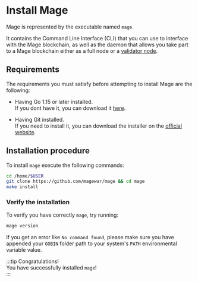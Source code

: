 # Install Mage

Mage is represented by the executable named `mage`.

It contains the Command Line Interface (CLI) that you can use to interface with the Mage blockchain, as well as the
daemon that allows you take part to a Mage blockchain either as a full node or
a [validator node](../04-validators/01-overview.md).

## Requirements

The requirements you must satisfy before attempting to install Mage are the following:

- Having Go 1.15 or later installed.  
  If you dont have it, you can download it [here](https://golang.org/dl/).

- Having Git installed.  
  If you need to install it, you can download the installer on the [official website](https://git-scm.com/downloads).

## Installation procedure

To install `mage` execute the following commands:

```bash
cd /home/$USER
git clone https://github.com/magewar/mage && cd mage
make install
```

### Verify the installation

To verify you have correctly `mage`, try running:

```bash
mage version
``` 

If you get an error like `No command found`, please make sure you have appended your `GOBIN` folder path to your
system's `PATH` environmental variable value.

:::tip Congratulations!   
You have successfully installed `mage`!  
:::
